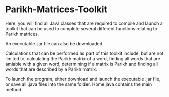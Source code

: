 # Parikh-Matrices-Toolkit
Here, you will find all Java classes that are required to compile and launch a toolkit that can be used to complete several different functions relating to Parikh matrices. 

An executable .jar file can also be downloaded. 

Calculations that can be performed as part of this toolkit include, but are not limited to, calculating the Parikh matrix of a word, finding all words that are amiable with a given word, determining if a matrix is Parikh and finding all words that are described by a Parikh matrix.

To launch the program, either download and launch the executable .jar file, or save all .java files into the same folder. Home.java contains the main method.
